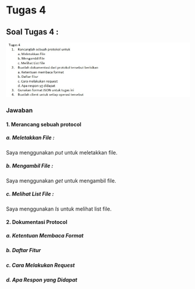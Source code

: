 # Tugas 4

## Soal Tugas 4 :
![1](https://github.com/PutriEndahP/PROGJAR_05111740000039/blob/master/tugas4/soal%20tugas%204.jpeg)

### Jawaban

#### 1. Merancang sebuah protocol

  ##### a. Meletakkan File : 

Saya menggunakan *put* untuk meletakkan file.

  ##### b. Mengambil File :

Saya menggunakan *get* untuk mengambil file.

  ##### c. Melihat List File :

Saya menggunakan *ls* untuk melihat list file.

#### 2. Dokumentasi Protocol

##### a. Ketentuan Membaca Format

##### b. Daftar Fitur

##### c. Cara Melakukan Request

##### d. Apa Respon yang Didapat

